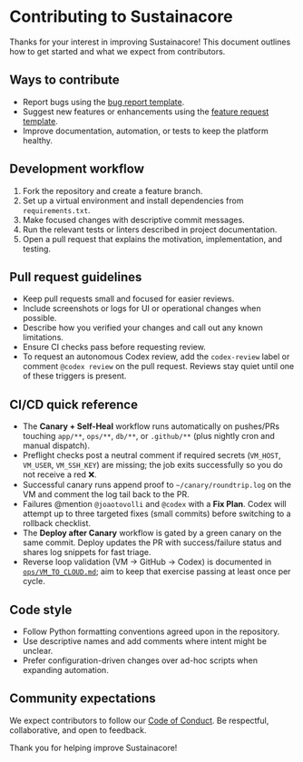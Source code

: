 # Contributing to Sustainacore

Thanks for your interest in improving Sustainacore! This document outlines how to get started and what we expect from contributors.

## Ways to contribute
- Report bugs using the [bug report template](.github/ISSUE_TEMPLATE/bug_report.md).
- Suggest new features or enhancements using the [feature request template](.github/ISSUE_TEMPLATE/feature_request.md).
- Improve documentation, automation, or tests to keep the platform healthy.

## Development workflow
1. Fork the repository and create a feature branch.
2. Set up a virtual environment and install dependencies from `requirements.txt`.
3. Make focused changes with descriptive commit messages.
4. Run the relevant tests or linters described in project documentation.
5. Open a pull request that explains the motivation, implementation, and testing.

## Pull request guidelines
- Keep pull requests small and focused for easier reviews.
- Include screenshots or logs for UI or operational changes when possible.
- Describe how you verified your changes and call out any known limitations.
- Ensure CI checks pass before requesting review.
- To request an autonomous Codex review, add the `codex-review` label or comment `@codex review` on the pull request. Reviews stay quiet until one of these triggers is present.

## CI/CD quick reference

- The **Canary + Self-Heal** workflow runs automatically on pushes/PRs touching `app/**`, `ops/**`, `db/**`, or `.github/**` (plus nightly cron and manual dispatch).
- Preflight checks post a neutral comment if required secrets (`VM_HOST`, `VM_USER`, `VM_SSH_KEY`) are missing; the job exits successfully so you do not receive a red ❌.
- Successful canary runs append proof to `~/canary/roundtrip.log` on the VM and comment the log tail back to the PR.
- Failures @mention `@joaotovolli` and `@codex` with a **Fix Plan**. Codex will attempt up to three targeted fixes (small commits) before switching to a rollback checklist.
- The **Deploy after Canary** workflow is gated by a green canary on the same commit. Deploy updates the PR with success/failure status and shares log snippets for fast triage.
- Reverse loop validation (VM → GitHub → Codex) is documented in [`ops/VM_TO_CLOUD.md`](ops/VM_TO_CLOUD.md); aim to keep that exercise passing at least once per cycle.

## Code style
- Follow Python formatting conventions agreed upon in the repository.
- Use descriptive names and add comments where intent might be unclear.
- Prefer configuration-driven changes over ad-hoc scripts when expanding automation.

## Community expectations
We expect contributors to follow our [Code of Conduct](CODE_OF_CONDUCT.md). Be respectful, collaborative, and open to feedback.

Thank you for helping improve Sustainacore!
